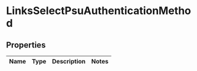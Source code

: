 # LinksSelectPsuAuthenticationMethod

## Properties
Name | Type | Description | Notes
------------ | ------------- | ------------- | -------------
